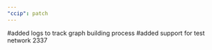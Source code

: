 ```yaml
---
"ccip": patch
---
```


#added logs to track graph building process 
#added support for test network 2337
